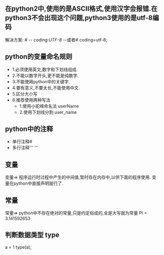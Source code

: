 ## 在python2中,使用的是ASCII格式,使用汉字会报错.在python3不会出现这个问题,python3使用的是utf-8编码
解决方案: # -*- coding:UTF-8 -*-或者# coding=utf-8;

## python的变量命名规则
- 1.必须使用英文,数字和下划线组成.
- 2.不能以数字开头,更不能是纯数字.
- 3.不能使用python中的关键字.
- 4.要有意义,不要太长,不能使用中文.
- 5.区分大小写
- 6.推荐使用两种写法
    - 1.使用小驼峰命名法  userName
    - 2.使用下划线分割    user_name
    
## python中的注释
- 单行注释#
- 多行注释''' '''

## 变量
变量=> 程序运行时过程中产生的中间值,暂时存在内存中,以供下面的程序使用.
变量在python中直接声明就行了.

## 常量
常量=> python中不存在绝对的常量,只是约定俗成的,全是大写就为常量
PI = 3.141592653

## 判断数据类型 type
a = 1
type(a);
    
    
## 